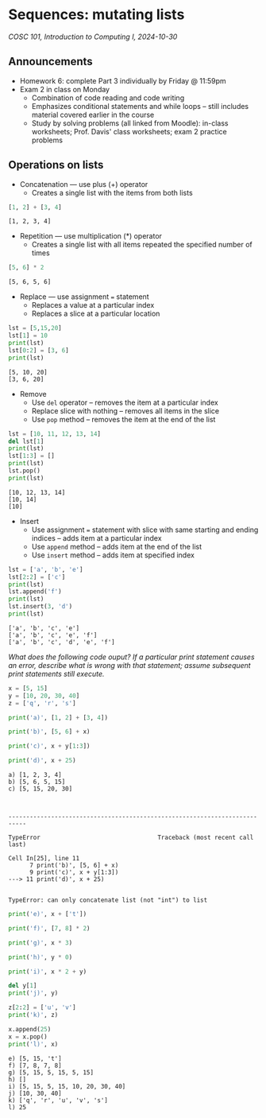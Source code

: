 # Sequences: mutating lists
_COSC 101, Introduction to Computing I, 2024-10-30_

## Announcements
* Homework 6: complete Part 3 individually by Friday @ 11:59pm
* Exam 2 in class on Monday
    * Combination of code reading and code writing
    * Emphasizes conditional statements and while loops – still includes material covered earlier in the course
    * Study by solving problems (all linked from Moodle): in-class worksheets; Prof. Davis' class worksheets; exam 2 practice problems

## Operations on lists

* Concatenation — use plus (+) operator
    * Creates a single list with the items from both lists


```python
[1, 2] + [3, 4]
```




    [1, 2, 3, 4]



* Repetition — use multiplication (*) operator
    * Creates a single list with all items repeated the specified number of times


```python
[5, 6] * 2
```




    [5, 6, 5, 6]



* Replace — use assignment `=` statement
    * Replaces a value at a particular index
    * Replaces a slice at a particular location


```python
lst = [5,15,20]
lst[1] = 10
print(lst)
lst[0:2] = [3, 6]
print(lst)
```

    [5, 10, 20]
    [3, 6, 20]


* Remove
    * Use `del` operator – removes the item at a particular index
    * Replace slice with nothing – removes all items in the slice
    * Use `pop` method – removes the item at the end of the list


```python
lst = [10, 11, 12, 13, 14]
del lst[1]
print(lst)
lst[1:3] = []
print(lst)
lst.pop()
print(lst)
```

    [10, 12, 13, 14]
    [10, 14]
    [10]


* Insert
    * Use assignment `=` statement with slice with same starting and ending indices – adds item at a particular index
    * Use `append` method – adds item at the end of the list
    * Use `insert` method – adds item at specified index


```python
lst = ['a', 'b', 'e']
lst[2:2] = ['c']
print(lst)
lst.append('f')
print(lst)
lst.insert(3, 'd')
print(lst)
```

    ['a', 'b', 'c', 'e']
    ['a', 'b', 'c', 'e', 'f']
    ['a', 'b', 'c', 'd', 'e', 'f']


*What does the following code ouput? If a particular print statement causes an error, describe what is wrong with that statement; assume subsequent print statements still execute.*


```python
x = [5, 15]
y = [10, 20, 30, 40]
z = ['q', 'r', 's']

print('a)', [1, 2] + [3, 4])

print('b)', [5, 6] + x)

print('c)', x + y[1:3])

print('d)', x + 25)
```

    a) [1, 2, 3, 4]
    b) [5, 6, 5, 15]
    c) [5, 15, 20, 30]



    ---------------------------------------------------------------------------

    TypeError                                 Traceback (most recent call last)

    Cell In[25], line 11
          7 print('b)', [5, 6] + x)
          9 print('c)', x + y[1:3])
    ---> 11 print('d)', x + 25)


    TypeError: can only concatenate list (not "int") to list



```python
print('e)', x + ['t'])

print('f)', [7, 8] * 2)

print('g)', x * 3)

print('h)', y * 0)

print('i)', x * 2 + y)

del y[1]
print('j)', y)

z[2:2] = ['u', 'v']
print('k)', z)

x.append(25)
x = x.pop()
print('l)', x)
```

    e) [5, 15, 't']
    f) [7, 8, 7, 8]
    g) [5, 15, 5, 15, 5, 15]
    h) []
    i) [5, 15, 5, 15, 10, 20, 30, 40]
    j) [10, 30, 40]
    k) ['q', 'r', 'u', 'v', 's']
    l) 25

